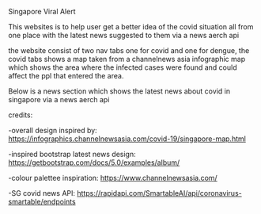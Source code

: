 Singapore Viral Alert

This websites is to help user get a better idea of the covid situation all from one place with the latest news suggested to them via a news aerch api

the website consist of two nav tabs one for covid and one for dengue, the covid tabs shows a map taken from a channelnews asia infographic map which shows the area where the infected cases were found and could affect the ppl that entered the area. 

Below is a news section which shows the latest news about covid in singapore via a news aerch api


credits:

-overall design inspired by: https://infographics.channelnewsasia.com/covid-19/singapore-map.html

-inspired bootstrap latest news design: https://getbootstrap.com/docs/5.0/examples/album/

-colour palettee inspiration: https://www.channelnewsasia.com/

-SG covid news API: https://rapidapi.com/SmartableAI/api/coronavirus-smartable/endpoints
